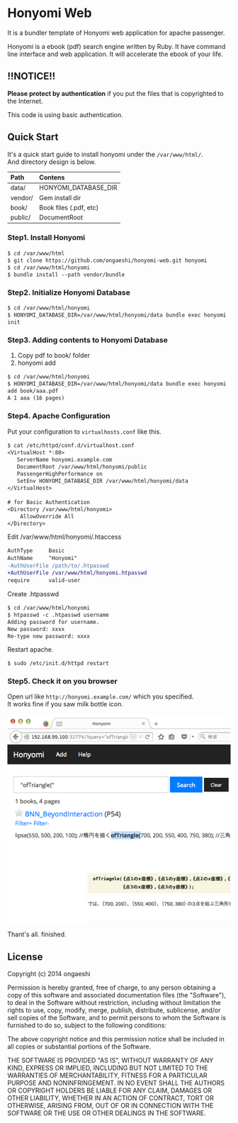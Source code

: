 # Honyomi Web

It is a bundler template of Honyomi web application for apache passenger.

Honyomi is a ebook (pdf) search engine written by Ruby. It have command line interface and web application. It will accelerate the ebook of your life.

## !!NOTICE!!

**Please protect by authentication** if you put the files that is copyrighted to the Internet.

This code is using basic authentication.

## Quick Start

It's a quick start guide to install honyomi under the `/var/www/html/`.  
And directory design is below.  

|Path|Contens|
|:---|:---|
|data/|HONYOMI_DATABASE_DIR|
|vendor/|Gem install dir|
|book/|Book files (.pdf, etc)|
|public/|DocumentRoot|

### Step1. Install Honyomi

```
$ cd /var/www/html
$ git clone https://github.com/ongaeshi/honyomi-web.git honyomi
$ cd /var/www/html/honyomi
$ bundle install --path vendor/bundle
```

### Step2. Initialize Honyomi Database

```
$ cd /var/www/html/honyomi
$ HONYOMI_DATABASE_DIR=/var/www/html/honyomi/data bundle exec honyomi init
```

### Step3. Adding contents to Honyomi Database

1. Copy pdf to book/ folder
2. honyomi add

```
$ cd /var/www/html/honyomi
$ HONYOMI_DATABASE_DIR=/var/www/html/honyomi/data bundle exec honyomi add book/aaa.pdf
A 1 aaa (16 pages)
```

### Step4. Apache Configuration

Put your configuration to `virtualhosts.conf` like this.

```
$ cat /etc/httpd/conf.d/virtualhost.conf
<VirtualHost *:80>
   ServerName honyomi.example.com
   DocumentRoot /var/www/html/honyomi/public
   PassengerHighPerformance on
   SetEnv HONYOMI_DATABASE_DIR /var/www/html/honyomi/data
</VirtualHost>

# for Basic Authentication
<Directory /var/www/html/honyomi>
    AllowOverride All
</Directory>
```

Edit /var/www/html/honyomi/.htaccess

```diff
AuthType     Basic
AuthName     "Honyomi"
-AuthUserFile /path/to/.htpasswd
+AuthUserFile /var/www/html/honyomi.htpasswd
require      valid-user
```

Create .htpasswd

```
$ cd /var/www/html/honyomi
$ htpasswd -c .htpasswd username
Adding password for username.
New password: xxxx
Re-type new password: xxxx
```

Restart apache.

```
$ sudo /etc/init.d/httpd restart
```

### Step5. Check it on you browser

Open url like `http://honyomi.example.com/` which you specified.  
It works fine if you saw milk bottle icon.

![honyomi-web](https://github.com/ongaeshi/honyomi/blob/master/images/honyomi-01.png)

Thant's all. finished.

## License

Copyright (c) 2014 ongaeshi

Permission is hereby granted, free of charge, to any person obtaining
a copy of this software and associated documentation files (the
"Software"), to deal in the Software without restriction, including
without limitation the rights to use, copy, modify, merge, publish,
distribute, sublicense, and/or sell copies of the Software, and to
permit persons to whom the Software is furnished to do so, subject to
the following conditions:

The above copyright notice and this permission notice shall be
included in all copies or substantial portions of the Software.

THE SOFTWARE IS PROVIDED "AS IS", WITHOUT WARRANTY OF ANY KIND,
EXPRESS OR IMPLIED, INCLUDING BUT NOT LIMITED TO THE WARRANTIES OF
MERCHANTABILITY, FITNESS FOR A PARTICULAR PURPOSE AND
NONINFRINGEMENT. IN NO EVENT SHALL THE AUTHORS OR COPYRIGHT HOLDERS BE
LIABLE FOR ANY CLAIM, DAMAGES OR OTHER LIABILITY, WHETHER IN AN ACTION
OF CONTRACT, TORT OR OTHERWISE, ARISING FROM, OUT OF OR IN CONNECTION
WITH THE SOFTWARE OR THE USE OR OTHER DEALINGS IN THE SOFTWARE.

